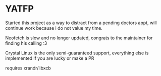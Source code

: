 # YATFP

Started this project as a way to distract from a pending doctors appt, will continue work because i do not value my time.

Neofetch is slow and no longer updated, congrats to the maintainer for finding his calling :3

Crystal Linux is the only semi-guaranteed support, everything else is implemented if you are lucky or make a PR

requires xrandr/libxcb
